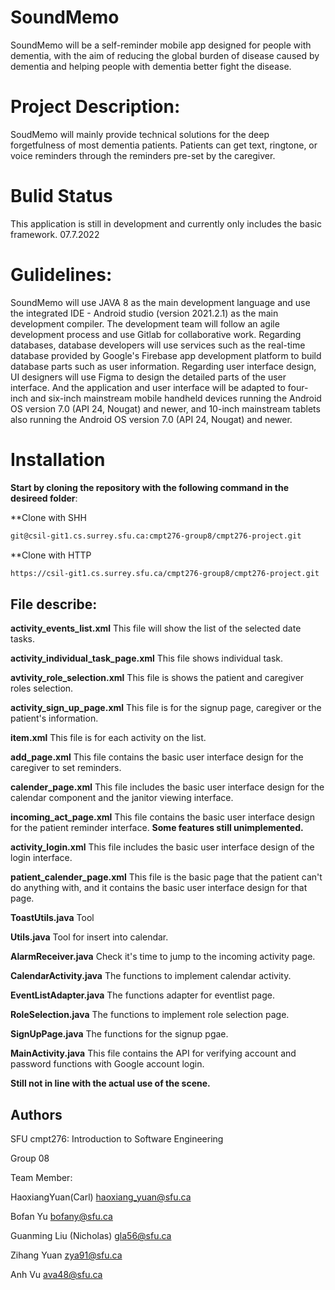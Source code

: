 SoundMemo
=========
SoundMemo will be a self-reminder mobile app designed for people with dementia, with the aim of reducing the global burden of disease caused by dementia and helping people with dementia better fight the disease.

# Project Description:
SoudMemo will mainly provide technical solutions for the deep forgetfulness of most dementia patients. Patients can get text, ringtone, or voice reminders through the reminders pre-set by the caregiver.

# Bulid Status
This application is still in development and currently only includes the basic framework. 07.7.2022

# Gulidelines:
SoundMemo will use JAVA 8 as the main development language and use the integrated IDE - Android studio (version 2021.2.1) as the main development compiler. The development team will follow an agile development process and use Gitlab for collaborative work. Regarding databases, database developers will use services such as the real-time database provided by Google's Firebase app development platform to build 
database parts such as user information. Regarding user interface design, UI designers will use Figma to design the detailed parts of the user interface. And the application and user interface will be adapted to four-inch and six-inch mainstream mobile handheld devices running the Android OS version 7.0 (API 24, Nougat) and newer, and 10-inch mainstream tablets also running the Android OS version 7.0 (API 24, Nougat) and newer. 

# Installation

**Start by cloning the repository with the following command in the desireed folder**:

**Clone with SHH
```bash
git@csil-git1.cs.surrey.sfu.ca:cmpt276-group8/cmpt276-project.git
```

**Clone with HTTP
```bash
https://csil-git1.cs.surrey.sfu.ca/cmpt276-group8/cmpt276-project.git
```
## File describe:

**activity_events_list.xml**
This file will show the list of the selected date tasks.

**activity_individual_task_page.xml**
This file shows individual task.

**avtivity_role_selection.xml**
This file is shows the patient and caregiver roles selection.

**activity_sign_up_page.xml**
This file is for the signup page, caregiver or the patient's information.

**item.xml**
This file is for each activity on the list.

**add_page.xml**
This file contains the basic user interface design for the caregiver to set reminders.

**calender_page.xml**
This file includes the basic user interface design for the calendar component and the janitor viewing interface.

**incoming_act_page.xml**
This file contains the basic user interface design for the patient reminder interface.
**Some features still unimplemented.**

**activity_login.xml**
This file includes the basic user interface design of the login interface.

**patient_calender_page.xml**
This file is the basic page that the patient can't do anything with, and it contains the basic user interface design for that page.

**ToastUtils.java**
Tool

**Utils.java**
Tool for insert into calendar.

**AlarmReceiver.java**
Check it's time to jump to the incoming activity page.

**CalendarActivity.java**
The functions to implement calendar activity.

**EventListAdapter.java**
The functions adapter for eventlist page.

**RoleSelection.java**
The functions to implement role selection page.

**SignUpPage.java**
The functions for the signup pgae.

**MainActivity.java**
This file contains the API for verifying account and password functions with Google account login. 


**Still not in line with the actual use of the scene.**

## Authors

SFU cmpt276: Introduction to Software Engineering

Group 08

Team Member:

HaoxiangYuan(Carl)  haoxiang_yuan@sfu.ca 

Bofan Yu  bofany@sfu.ca 

Guanming Liu (Nicholas) gla56@sfu.ca 

Zihang Yuan zya91@sfu.ca 

Anh Vu  ava48@sfu.ca 

